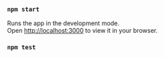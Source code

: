 ### `npm start`

Runs the app in the development mode.\
Open [http://localhost:3000](http://localhost:3000) to view it in your browser.

### `npm test`
